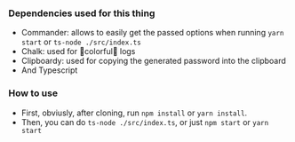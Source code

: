 ### Dependencies used for this thing

- Commander: allows to easily get the passed options when running `yarn start` or `ts-node ./src/index.ts`
- Chalk: used for 🎨colorful🎨 logs
- Clipboardy: used for copying the generated password into the clipboard
- And Typescript

### How to use

- First, obviusly, after cloning, run `npm install` or `yarn install`.
- Then, you can do `ts-node ./src/index.ts`, or just `npm start` or `yarn start`
